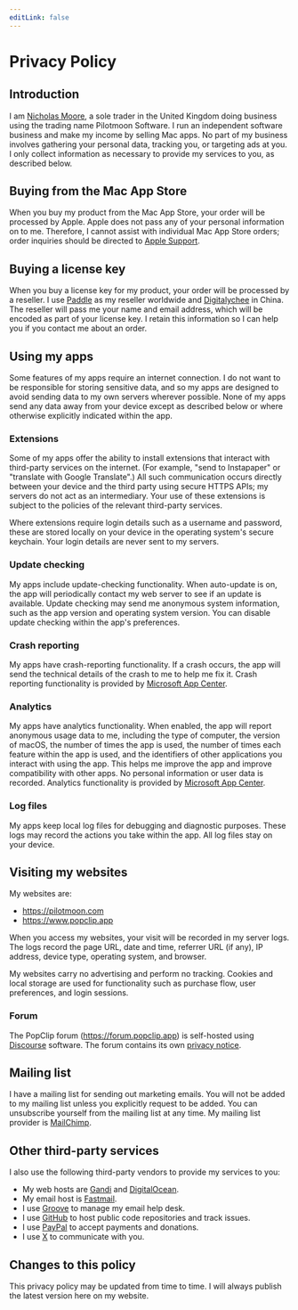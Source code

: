 ```yaml
---
editLink: false
---
```


# Privacy Policy

## Introduction

I am [Nicholas Moore](https://pilotmoon.com/about), a sole trader in the United
Kingdom doing business using the trading name Pilotmoon Software. I run an
independent software business and make my income by selling Mac apps. No part of
my business involves gathering your personal data, tracking you, or targeting
ads at you. I only collect information as necessary to provide my services to
you, as described below.

## Buying from the Mac App Store

When you buy my product from the Mac App Store, your order will be processed by
Apple. Apple does not pass any of your personal information on to me. Therefore,
I cannot assist with individual Mac App Store orders; order inquiries should be
directed to [Apple Support](https://getsupport.apple.com/).

## Buying a license key

When you buy a license key for my product, your order will be processed by a
reseller. I use [Paddle](https://paddle.com/) as my reseller worldwide and
[Digitalychee](https://lizhi.io/) in China. The reseller will pass me your name
and email address, which will be encoded as part of your license key. I retain
this information so I can help you if you contact me about an order.

## Using my apps

Some features of my apps require an internet connection. I do not want to be
responsible for storing sensitive data, and so my apps are designed to avoid
sending data to my own servers wherever possible. None of my apps send any data
away from your device except as described below or where otherwise explicitly
indicated within the app.

### Extensions

Some of my apps offer the ability to install extensions that interact with
third-party services on the internet. (For example, "send to Instapaper" or
"translate with Google Translate".) All such communication occurs directly
between your device and the third party using secure HTTPS APIs; my servers do
not act as an intermediary. Your use of these extensions is subject to the
policies of the relevant third-party services.

Where extensions require login details such as a username and password, these
are stored locally on your device in the operating system's secure keychain.
Your login details are never sent to my servers.

### Update checking

My apps include update-checking functionality. When auto-update is on, the app
will periodically contact my web server to see if an update is available. Update
checking may send me anonymous system information, such as the app version and
operating system version. You can disable update checking within the app's
preferences.

### Crash reporting

My apps have crash-reporting functionality. If a crash occurs, the app will send
the technical details of the crash to me to help me fix it. Crash reporting
functionality is provided by [Microsoft App Center](https://appcenter.ms/).

### Analytics

My apps have analytics functionality. When enabled, the app will report
anonymous usage data to me, including the type of computer, the version of
macOS, the number of times the app is used, the number of times each feature
within the app is used, and the identifiers of other applications you interact
with using the app. This helps me improve the app and improve compatibility with
other apps. No personal information or user data is recorded. Analytics
functionality is provided by [Microsoft App Center](https://appcenter.ms/).

### Log files

My apps keep local log files for debugging and diagnostic purposes. These logs
may record the actions you take within the app. All log files stay on your
device.

## Visiting my websites

My websites are:

- <https://pilotmoon.com>
- <https://www.popclip.app>

When you access my websites, your visit will be recorded in my server logs. The
logs record the page URL, date and time, referrer URL (if any), IP address,
device type, operating system, and browser.

My websites carry no advertising and perform no tracking. Cookies and local
storage are used for functionality such as purchase flow, user preferences, and
login sessions.

### Forum

The PopClip forum (<https://forum.popclip.app>) is self-hosted using
[Discourse](https://www.discourse.org/) software. The forum contains its own
[privacy notice](https://forum.popclip.app/privacy).

## Mailing list

I have a mailing list for sending out marketing emails. You will not be added to
my mailing list unless you explicitly request to be added. You can unsubscribe
yourself from the mailing list at any time. My mailing list provider is
[MailChimp](https://mailchimp.com/).

## Other third-party services

I also use the following third-party vendors to provide my services to you:

- My web hosts are [Gandi](https://www.gandi.net/) and
  [DigitalOcean](htts://digitalocean.com).
- My email host is [Fastmail](https://www.fastmail.com/).
- I use [Groove](https://groovehq.com/) to manage my email help desk.
- I use [GitHub](https://www.github.com/pilotmoon/) to host public code
  repositories and track issues.
- I use [PayPal](https://www.paypal.com/) to accept payments and donations.
- I use [X](https://twitter.com/) to communicate with you.

## Changes to this policy

This privacy policy may be updated from time to time. I will always publish the
latest version here on my website.
